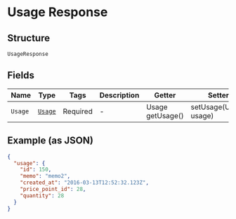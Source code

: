 
# Usage Response

## Structure

`UsageResponse`

## Fields

| Name | Type | Tags | Description | Getter | Setter |
|  --- | --- | --- | --- | --- | --- |
| `Usage` | [`Usage`](../../doc/models/usage.md) | Required | - | Usage getUsage() | setUsage(Usage usage) |

## Example (as JSON)

```json
{
  "usage": {
    "id": 150,
    "memo": "memo2",
    "created_at": "2016-03-13T12:52:32.123Z",
    "price_point_id": 28,
    "quantity": 28
  }
}
```


